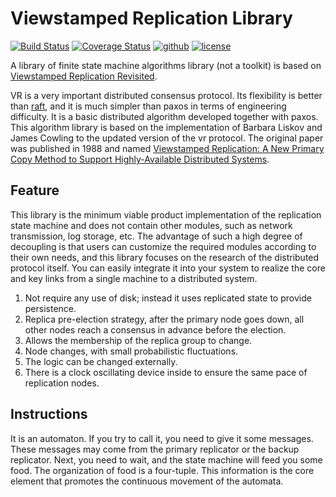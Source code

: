 # Viewstamped Replication Library

[![Build Status](https://github.com/open-rsm/vr/workflows/CI/badge.svg)](https://github.com/open-rsm/vr/actions)
[![Coverage Status](https://coveralls.io/repos/github/open-fsm/vr/badge.svg?branch=main)](https://coveralls.io/github/open-fsm/vr?branch=main)
[![github](https://img.shields.io/badge/status-experiment-brightgreen.svg)](https://github.com/open-rsm/vr)
[![license](https://img.shields.io/badge/license-Apache2-orange.svg?style=flat)](https://github.com/open-rsm/vr/blob/main/LICENSE)

[Viewstamped Replication Revisited]: https://dspace.mit.edu/bitstream/handle/1721.1/71763/MIT-CSAIL-TR-2012-021.pdf?sequence=1
[Viewstamped Replication]: https://
[raft]: https://raft.github.io/raft.pdf
A library of finite state machine algorithms library (not a toolkit) is based on [Viewstamped Replication Revisited][Viewstamped Replication Revisited].

VR is a very important distributed consensus protocol. Its flexibility is better than [raft][raft], and it is much simpler than paxos in terms of engineering difficulty. It is a basic distributed algorithm developed together with paxos. This algorithm library is based on the implementation of Barbara Liskov and James Cowling to the updated version of the vr protocol. The original paper was published in 1988 and named [Viewstamped Replication: A New Primary Copy Method to Support Highly-Available Distributed Systems][Viewstamped Replication].

## Feature
This library is the minimum viable product implementation of the replication state machine and does not contain other modules, such as network transmission, log storage, etc. The advantage of such a high degree of decoupling is that users can customize the required modules according to their own needs, and this library focuses on the research of the distributed protocol itself. You can easily integrate it into your system to realize the core and key links from a single machine to a distributed system.
1. Not require any use of disk; instead it uses replicated state to provide persistence.
2. Replica pre-election strategy, after the primary node goes down, all other nodes reach a consensus in advance before the election.
3. Allows the membership of the replica group to change.
4. Node changes, with small probabilistic fluctuations.
5. The logic can be changed externally.
6. There is a clock oscillating device inside to ensure the same pace of replication nodes.

## Instructions
It is an automaton. If you try to call it, you need to give it some messages. These messages may come from the primary replicator or the backup replicator. Next, you need to wait, and the state machine will feed you some food. The organization of food is a four-tuple. This information is the core element that promotes the continuous movement of the automata.
